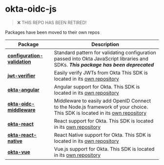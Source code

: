 # okta-oidc-js

> :x: THIS REPO HAS BEEN RETIRED! 

Packages have been moved to their own repos

| Package                                                            | Description                                                                                   |
|--------------------------------------------------------------------|-----------------------------------------------------------------------------------------------|
| [**configuration-validation**](/packages/configuration-validation) | Standard pattern for validating configuration passed into Okta JavaScript libraries and SDKs. _**This package has been deprecated**_|
| [**jwt-verifier**](https://github.com/okta/okta-jwt-verifier-js)                         | Easily verify JWTs from Okta This SDK is located in its [own repository](https://github.com/okta/okta-angular) |
| [**okta-angular**](https://github.com/okta/okta-angular)                         | Angular support for Okta. This SDK is located in its [own repository](https://github.com/okta/okta-jwt-verifier-js)                                                                      |
| [**okta-oidc-middleware**](https://github.com/okta/okta-oidc-middleware)                   | Middleware to easily add OpenID Connect to the Node.js framework of your choice. This SDK is located in its [own repository](https://github.com/okta/okta-oidc-middleware)               |
| [**okta-react**](https://github.com/okta/okta-react)                             | React support for Okta. This SDK is located in its [own repository](https://github.com/okta/okta-react)                                                                        |
| [**okta-react-native**](https://github.com/okta/okta-react-native)               | React Native support for Okta. This SDK is located in its [own repository](https://github.com/okta/okta-react-native)                                                                 |
| [**okta-vue**](https://github.com/okta/okta-vue)                                 | Vue.js support for Okta. This SDK is located in its [own repository](https://github.com/okta/okta-vue)                                                                     |
